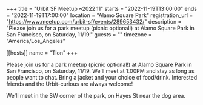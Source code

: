 +++
title = "Urbit SF Meetup ~2022.11"
starts = "2022-11-19T13:00:00"
ends = "2022-11-19T17:00:00"
location = "Alamo Square Park"
registration_url = "https://www.meetup.com/urbit-sf/events/289653432/"
description = "Please join us for a park meetup (picnic optional!) at Alamo Square Park in San Francisco, on Saturday, 11/19."
guests = ""
timezone = "America/Los_Angeles"

[[hosts]]
name = "Tlon"
+++

Please join us for a park meetup (picnic optional!) at Alamo Square Park in San Francisco, on Saturday, 11/19. We'll meet at 1:00PM and stay as long as people want to chat. Bring a jacket and your choice of food/drink.
Interested friends and the Urbit-curious are always welcome!

We'll meet in the SW corner of the park, on Hayes St near the dog area.

